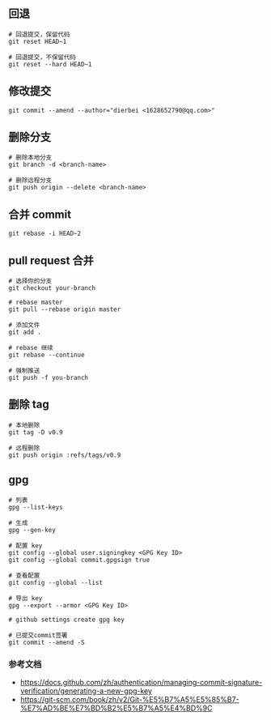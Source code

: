 ## 回退
```shell
# 回退提交，保留代码
git reset HEAD~1

# 回退提交，不保留代码
git reset --hard HEAD~1
```

## 修改提交
```shell
git commit --amend --author="dierbei <1628652790@qq.com>"
```

## 删除分支
```shell
# 删除本地分支
git branch -d <branch-name>

# 删除远程分支
git push origin --delete <branch-name>
```

## 合并 commit
```shell
git rebase -i HEAD~2
```

## pull request 合并
```shell
# 选择你的分支
git checkout your-branch

# rebase master
git pull --rebase origin master

# 添加文件
git add .

# rebase 继续
git rebase --continue

# 强制推送
git push -f you-branch
```

## 删除 tag
```shell
# 本地删除
git tag -D v0.9

# 远程删除
git push origin :refs/tags/v0.9
```

## gpg
```shell
# 列表
gpg --list-keys

# 生成
gpg --gen-key

# 配置 key
git config --global user.signingkey <GPG Key ID>
git config --global commit.gpgsign true

# 查看配置
git config --global --list

# 导出 key
gpg --export --armor <GPG Key ID>

# github settings create gpg key

# 已提交commit签署
git commit --amend -S
```
### 参考文档
- https://docs.github.com/zh/authentication/managing-commit-signature-verification/generating-a-new-gpg-key
- https://git-scm.com/book/zh/v2/Git-%E5%B7%A5%E5%85%B7-%E7%AD%BE%E7%BD%B2%E5%B7%A5%E4%BD%9C